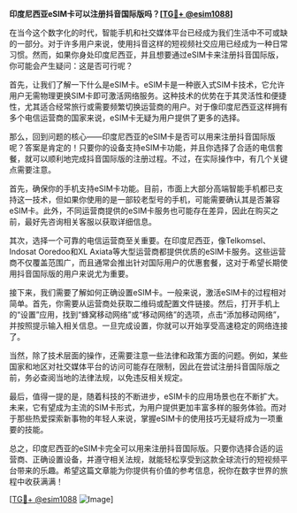 **印度尼西亚eSIM卡可以注册抖音国际版吗？[[TG💪+ @esim1088](https://t.me/s/esim1088)]**

在当今这个数字化的时代，智能手机和社交媒体平台已经成为我们生活中不可或缺的一部分。对于许多用户来说，使用抖音这样的短视频社交应用已经成为一种日常习惯。然而，如果你身处印度尼西亚，并且想要通过eSIM卡来注册抖音国际版，你可能会产生疑问：这是否可行呢？

首先，让我们了解一下什么是eSIM卡。eSIM卡是一种嵌入式SIM卡技术，它允许用户无需物理更换SIM卡即可激活网络服务。这种技术的优势在于其灵活性和便捷性，尤其适合经常旅行或需要频繁切换运营商的用户。对于像印度尼西亚这样拥有多个电信运营商的国家来说，eSIM卡无疑为用户提供了更多的选择。

那么，回到问题的核心——印度尼西亚的eSIM卡是否可以用来注册抖音国际版呢？答案是肯定的！只要你的设备支持eSIM卡功能，并且你选择了合适的电信套餐，就可以顺利地完成抖音国际版的注册过程。不过，在实际操作中，有几个关键点需要注意。

首先，确保你的手机支持eSIM卡功能。目前，市面上大部分高端智能手机都已支持这一技术，但如果你使用的是一部较老型号的手机，可能需要确认其是否兼容eSIM卡。此外，不同运营商提供的eSIM卡服务也可能存在差异，因此在购买之前，最好先咨询相关客服以获取详细信息。

其次，选择一个可靠的电信运营商至关重要。在印度尼西亚，像Telkomsel、Indosat Ooredoo和XL Axiata等大型运营商都提供优质的eSIM卡服务。这些运营商不仅覆盖范围广，而且通常会推出针对国际用户的优惠套餐，这对于希望长期使用抖音国际版的用户来说尤为重要。

接下来，我们需要了解如何正确设置eSIM卡。一般来说，激活eSIM卡的过程相对简单。首先，你需要从运营商处获取二维码或配置文件链接。然后，打开手机上的“设置”应用，找到“蜂窝移动网络”或“移动网络”的选项，点击“添加移动网络”，并按照提示输入相关信息。一旦完成设置，你就可以开始享受高速稳定的网络连接了。

当然，除了技术层面的操作，还需要注意一些法律和政策方面的问题。例如，某些国家和地区对社交媒体平台的访问可能存在限制，因此在尝试注册抖音国际版之前，务必查阅当地的法律法规，以免违反相关规定。

最后，值得一提的是，随着科技的不断进步，eSIM卡的应用场景也在不断扩大。未来，它有望成为主流的SIM卡形式，为用户提供更加丰富多样的服务体验。而对于那些热爱探索新事物的年轻人来说，掌握eSIM卡的使用技巧无疑将成为一项重要的技能。

总之，印度尼西亚的eSIM卡完全可以用来注册抖音国际版。只要你选择合适的运营商、正确设置设备，并遵守相关法规，就能轻松享受到这款全球流行的短视频平台带来的乐趣。希望这篇文章能为你提供有价值的参考信息，祝你在数字世界的旅程中收获满满！

[[TG💪+ @esim1088](https://t.me/s/esim1088) ![Image](https://i.postimg.cc/4NQfJmqS/Snipaste-2025-05-13-00-14-12.png)]